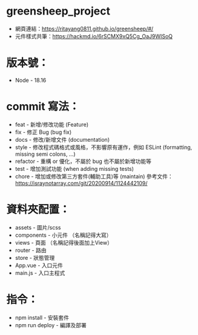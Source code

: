 # greensheep_project

- 網頁連結：https://ritayang0811.github.io/greensheep/#/
- 元件樣式共筆：https://hackmd.io/6rSCMX9xQ5Cg_OaJ9WISoQ

# 版本號：

- Node - 18.16

# commit 寫法：

- feat - 新增/修改功能 (Feature)
- fix - 修正 Bug (bug fix)
- docs - 修改/新增文件 (documentation)
- style - 修改程式碼格式或風格，不影響原有運作，例如 ESLint (formatting, missing semi colons, …)
- refactor - 重構 or 優化，不屬於 bug 也不屬於新增功能等
- test - 增加測試功能 (when adding missing tests)
- chore - 增加或修改第三方套件(輔助工具)等 (maintain)
  參考文件：https://israynotarray.com/git/20200914/1124442109/

# 資料夾配置：

- assets - 圖片/scss
- components - 小元件 （名稱記得大寫）
- views - 頁面 （名稱記得後面加上View）
- router - 路由
- store - 狀態管理
- App.vue - 入口元件
- main.js - 入口主程式

# 指令：

- npm install - 安裝套件
- npm run deploy - 編譯及部署

